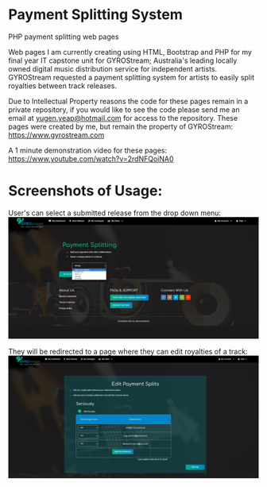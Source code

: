 # Payment Splitting System
PHP payment splitting web pages

Web pages I am currently creating using HTML, Bootstrap and PHP for my final year IT capstone unit for GYROStream; Australia's leading locally owned digital music distribution service for independent artists. GYROStream requested a payment splitting system for artists to easily split royalties between track releases.

Due to Intellectual Property reasons the code for these pages remain in a private repository, if you would like to see the code please send me an email at yugen.yeap@hotmail.com for access to the repository. These pages were created by me, but remain the property of GYROStream:
https://www.gyrostream.com

A 1 minute demonstration video for these pages:
https://www.youtube.com/watch?v=2rdNFQoiNA0

# Screenshots of Usage:
User's can select a submitted release from the drop down menu:
<img src=Select-release.JPG>

They will be redirected to a page where they can edit royalties of a track:
<img src=Payment-splitting-edit-2.JPG>
